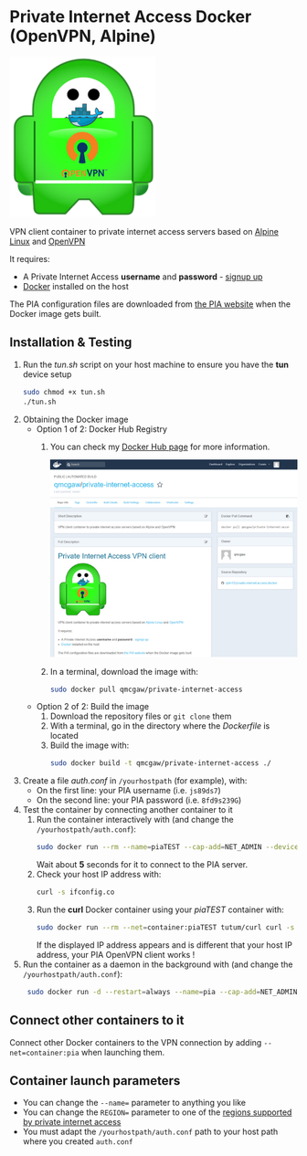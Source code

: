 # Private Internet Access Docker (OpenVPN, Alpine)

[![PIA Docker OpenVPN](readme/title.png)](https://hub.docker.com/r/qmcgaw/private-internet-access/)

VPN client container to private internet access servers based on [Alpine Linux](https://alpinelinux.org/) and [OpenVPN](https://openvpn.net/)

It requires:
- A Private Internet Access **username** and **password** - [signup up](https://www.privateinternetaccess.com/pages/buy-vpn/)
- [Docker](https://docs.docker.com/install/) installed on the host

The PIA configuration files are downloaded from [the PIA website](https://www.privateinternetaccess.com/openvpn/openvpn.zip) when the Docker image gets built.

## Installation & Testing

1. Run the *tun.sh* script on your host machine to ensure you have the **tun** device setup
    ```bash
    sudo chmod +x tun.sh
    ./tun.sh
    ```
2. Obtaining the Docker image
    - Option 1 of 2: Docker Hub Registry
        1. You can check my [Docker Hub page](https://hub.docker.com/r/qmcgaw/private-internet-access/) for more information.
            
            [![Docker Hub page](readme/dockerhub.png)](https://hub.docker.com/r/qmcgaw/private-internet-access/)
        
        2. In a terminal, download the image with:
            ```bash
            sudo docker pull qmcgaw/private-internet-access
            ```
    - Option 2 of 2: Build the image
        1. Download the repository files or `git clone` them
        2. With a terminal, go in the directory where the *Dockerfile* is located
        3. Build the image with:
            ```bash
            sudo docker build -t qmcgaw/private-internet-access ./
            ```
3. Create a file *auth.conf* in `/yourhostpath` (for example), with:
    - On the first line: your PIA username (i.e. `js89ds7`)
    - On the second line: your PIA password (i.e. `8fd9s239G`)
4. Test the container by connecting another container to it
    1. Run the container interactively with (and change the `/yourhostpath/auth.conf`):
        ```bash
        sudo docker run --rm --name=piaTEST --cap-add=NET_ADMIN --device=/dev/net/tun --dns 209.222.18.222 --dns 209.222.18.218 -e 'REGION=Romania' -v '/yourhostpath/auth.conf:/pia/auth.conf' qmcgaw/private-internet-access
        ```
        Wait about **5** seconds for it to connect to the PIA server.
    2. Check your host IP address with:
        ```bash
        curl -s ifconfig.co
        ```
    3. Run the **curl** Docker container using your *piaTEST* container with:
        ```bash
        sudo docker run --rm --net=container:piaTEST tutum/curl curl -s ifconfig.co
        ```
        If the displayed IP address appears and is different that your host IP address, your PIA OpenVPN client works !    
5. Run the container as a daemon in the background with (and change the `/yourhostpath/auth.conf`):
   ```bash
    sudo docker run -d --restart=always --name=pia --cap-add=NET_ADMIN --device=/dev/net/tun --dns 209.222.18.222 --dns 209.222.18.218 -e 'REGION=Romania' -v '/yourhostpath/auth.conf:/pia/auth.conf' qmcgaw/private-internet-access
    ```
    
## Connect other containers to it

Connect other Docker containers to the VPN connection by adding `--net=container:pia` when launching them.

## Container launch parameters

- You can change the `--name=` parameter to anything you like
- You can change the `REGION=` parameter to one of the [regions supported by private internet access](https://www.privateinternetaccess.com/pages/network/)
- You must adapt the `/yourhostpath/auth.conf` path to your host path where you created `auth.conf`
    